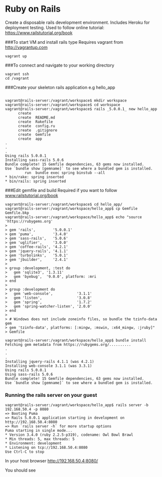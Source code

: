 # Ruby on Rails 
Create a disposable rails development environment. Includes Heroku for deployment testing.
Used to follow online tutorial: https://www.railstutorial.org/book

###To start VM and install rails type
Requires vagrant from http://vagrantup.com
```
vagrant up
```
###To connect and navigate to your working directory
```
vagrant ssh
cd /vagrant
```

###Create your skeleton rails application
e.g hello_app
```

vagrant@rails-server:/vagrant/workspace$ mkdir workspace
vagrant@rails-server:/vagrant/workspace$ cd workspace
vagrant@rails-server:/vagrant/workspace$ rails _5.0.0.1_ new hello_app
      create  
      create  README.md
      create  Rakefile
      create  config.ru
      create  .gitignore
      create  Gemfile
      create  app
.
.
.
Using rails 5.0.0.1
Installing sass-rails 5.0.6
Bundle complete! 15 Gemfile dependencies, 63 gems now installed.
Use `bundle show [gemname]` to see where a bundled gem is installed.
         run  bundle exec spring binstub --all
* bin/rake: spring inserted
* bin/rails: spring inserted
```

###Edit gemfile and build
Required if you want to follow www.railstutorial.org/book
```
vagrant@rails-server:/vagrant/workspace$ cd hello_app/
vagrant@rails-server:/vagrant/workspace/hello_app$ cp Gemfile Gemfile.bkp
vagrant@rails-server:/vagrant/workspace/hello_app$ echo "source 'https://rubygems.org'
> 
> gem 'rails',        '5.0.0.1'
> gem 'puma',         '3.4.0'
> gem 'sass-rails',   '5.0.6'
> gem 'uglifier',     '3.0.0'
> gem 'coffee-rails', '4.2.1'
> gem 'jquery-rails', '4.1.1'
> gem 'turbolinks',   '5.0.1'
> gem 'jbuilder',     '2.4.1'
> 
> group :development, :test do
>   gem 'sqlite3', '1.3.11'
>   gem 'byebug',  '9.0.0', platform: :mri
> end
> 
> group :development do
>   gem 'web-console',           '3.1.1'
>   gem 'listen',                '3.0.8'
>   gem 'spring',                '1.7.2'
>   gem 'spring-watcher-listen', '2.0.0'
> end
> 
> # Windows does not include zoneinfo files, so bundle the tzinfo-data gem
> gem 'tzinfo-data', platforms: [:mingw, :mswin, :x64_mingw, :jruby]" > Gemfile

vagrant@rails-server:/vagrant/workspace/hello_app$ bundle install
Fetching gem metadata from https://rubygems.org/..........
.
.
.
Installing jquery-rails 4.1.1 (was 4.2.1)
Installing web-console 3.1.1 (was 3.3.1)
Using rails 5.0.0.1
Using sass-rails 5.0.6
Bundle complete! 15 Gemfile dependencies, 63 gems now installed.
Use `bundle show [gemname]` to see where a bundled gem is installed.
```

### Running the rails server on your guest
```
vagrant@rails-server:/vagrant/workspace/hello_app$ rails server -b 192.168.50.4 -p 8080
=> Booting Puma
=> Rails 5.0.0.1 application starting in development on http://192.168.50.4:8080
=> Run `rails server -h` for more startup options
Puma starting in single mode...
* Version 3.4.0 (ruby 2.2.5-p319), codename: Owl Bowl Brawl
* Min threads: 5, max threads: 5
* Environment: development
* Listening on tcp://192.168.50.4:8080
Use Ctrl-C to stop
```

In your host browser
http://192.168.50.4:8080/

You should see

